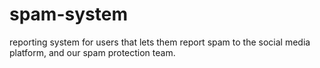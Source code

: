 # spam-system
reporting system for users that lets them report spam to the social media platform, and our spam protection team.
